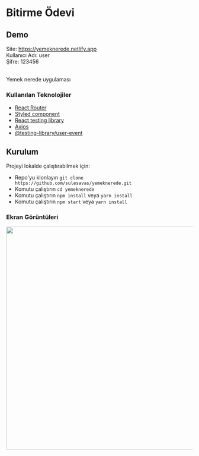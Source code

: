 
# Bitirme Ödevi

## Demo
 Site: https://yemeknerede.netlify.app<br />
 Kullanıcı Adı: user<br />
 Şifre: 123456<br />
<br />

Yemek nerede uygulaması

### Kullanılan Teknolojiler

- [React Router](https://www.npmjs.com/package/react-router)
- [Styled component](https://www.npmjs.com/package/styled-components)
- [React testing library](https://www.npmjs.com/package/@testing-library/react)
- [Axios](https://www.npmjs.com/package/axios)
- [@testing-library/user-event](https://www.npmjs.com/package/@testing-library/user-event)

## Kurulum

Projeyi lokalde çalıştırabilmek için: 

* Repo'yu klonlayın `git clone https://github.com/sulesavas/yemeknerede.git`
* Komutu çalıştırın `cd yemeknerede`
* Komutu çalıştırın `npm install` veya `yarn install`
* Komutu çalıştırın `npm start` veya `yarn install` 


### Ekran Görüntüleri

<div align="center">
  <img width="600" src="/screenshot.png">
</div>

